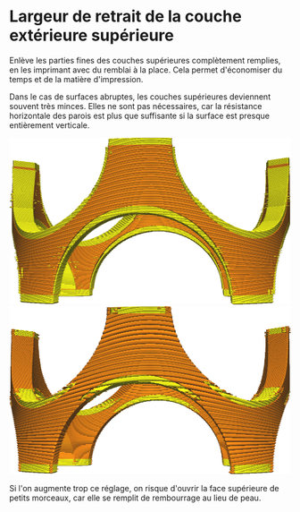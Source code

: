 Largeur de retrait de la couche extérieure supérieure
====

Enlève les parties fines des couches supérieures complètement remplies, en les imprimant avec du remblai à la place. Cela permet d'économiser du temps et de la matière d'impression.

Dans le cas de surfaces abruptes, les couches supérieures deviennent souvent très minces. Elles ne sont pas nécessaires, car la résistance horizontale des parois est plus que suffisante si la surface est presque entièrement verticale.

![Avant le retrait](../../../articles/images/skin_preshrink_original.png)
![Après le retrait](../../../articles/images/skin_preshrink_shrunk.png)

Si l'on augmente trop ce réglage, on risque d'ouvrir la face supérieure de petits morceaux, car elle se remplit de rembourrage au lieu de peau.
